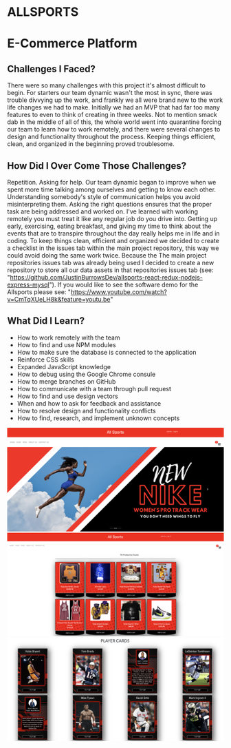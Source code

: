 # ALLSPORTS 
 
# E-Commerce Platform

## Challenges I Faced? 

There were so many challenges with this project it's almost difficult to begin. For starters our team dynamic wasn't the most in sync, there was trouble divvying up the work, and frankly we all were brand new to the work life changes we had to make. Initially we had an MVP that had far too many features to even to think of creating in three weeks. Not to mention smack dab in the middle of all of this, the whole world went into quarantine forcing our team to learn how to work remotely, and there were several changes to design and functionality throughout the process. Keeping things efficient, clean, and organized in the beginning proved troublesome.

## How Did I Over Come Those Challenges?

Repetition. Asking for help. Our team dynamic began to improve when we spent more time talking among ourselves and getting to know each other. Understanding somebody's style of communication helps you avoid misinterpreting them. Asking the right questions ensures that the proper task are being addressed and worked on. I've learned with working remotely you must treat it like any regular job do you drive into. Getting up early, exercising, eating breakfast, and giving my time to think about the events that are to transpire throughout the day really helps me in life and in coding. To keep things clean, efficient and organized we decided to create a checklist in the issues tab within the main project repository, this way we could avoid doing the same work twice. Because the The main project repositories issues tab was already being used I decided to create a new repository to store all our data assets in that repositories issues tab (see: "https://github.com/JustinBurrowsDev/allsports-react-redux-nodejs-express-mysql"). If you would like to see the software demo for the Allsports please see: "https://www.youtube.com/watch?v=CmTqXUeLH8k&feature=youtu.be"

## What Did I Learn? 

* How to work remotely with the team
* How to find and use NPM modules 
* How to make sure the database is connected to the application
* Reinforce CSS skills
* Expanded JavaScript knowledge
* How to debug using the Google Chrome consule
* How to merge branches on GitHub
* How to communicate with a team through pull request
* How to find and use design vectors 
* When and how to ask for feedback and assistance
* How to resolve design and functionality conflicts 
* How to find, research, and implement unknown concepts



![ALL SPORTS 1](ALLSPORTS1.png)
![ALL SPORTS 2](ALLSPORTS2.png)
![ALL SPORTS 3](ALLSPORTS3.png)
